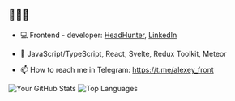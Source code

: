 ## 👋👋👋

- 💻 Frontend - developer: 
  [HeadHunter](https://hh.ru/resume/239c9d37ff0dd203ce0039ed1f61487039524b), [LinkedIn](https://www.linkedin.com/in/alexey-kukrus/)

- 💬 JavaScript/TypeScript, React, Svelte, Redux Toolkit, Meteor 

- 📫 How to reach me in Telegram: https://t.me/alexey_front

![Your GitHub Stats](https://github-readme-stats.vercel.app/api?username=AlexeyKukrus)
![Top Languages](https://github-readme-stats.vercel.app/api/top-langs/?username=AlexeyKukrus)
